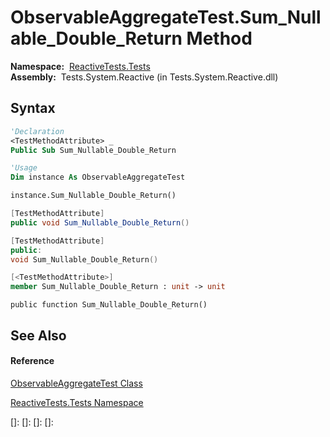 # ObservableAggregateTest.Sum\_Nullable\_Double\_Return Method

**Namespace:**  [ReactiveTests.Tests](ReactiveTests.Tests\ReactiveTests.Tests.md)  
**Assembly:**  Tests.System.Reactive (in Tests.System.Reactive.dll)

## Syntax

```vb
'Declaration
<TestMethodAttribute> _
Public Sub Sum_Nullable_Double_Return
```

```vb
'Usage
Dim instance As ObservableAggregateTest

instance.Sum_Nullable_Double_Return()
```

```csharp
[TestMethodAttribute]
public void Sum_Nullable_Double_Return()
```

```c++
[TestMethodAttribute]
public:
void Sum_Nullable_Double_Return()
```

```fsharp
[<TestMethodAttribute>]
member Sum_Nullable_Double_Return : unit -> unit 
```

```jscript
public function Sum_Nullable_Double_Return()
```

## See Also

#### Reference

[ObservableAggregateTest Class](ObservableAggregateTest\ObservableAggregateTest.md)

[ReactiveTests.Tests Namespace](ReactiveTests.Tests\ReactiveTests.Tests.md)

[]: 
[]: 
[]: 
[]: 